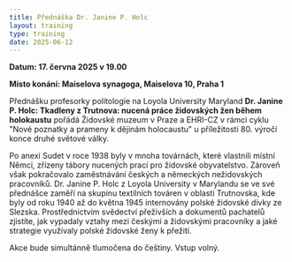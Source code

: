 ```yaml
---
title: Přednáška Dr. Janine P. Holc
layout: training
type: training
date: 2025-06-12
---
```


**Datum: 17. června 2025 v 19.00**

**Místo konání: Maiselova synagoga, Maiselova 10, Praha 1**

Přednášku profesorky politologie na Loyola University Maryland **Dr. Janine P. Holc: Tkadleny z Trutnova: nucená práce židovských žen během holokaustu** pořádá Židovské muzeum v Praze a EHRI-CZ v rámci cyklu "Nové poznatky a prameny k dějinám holocaustu" u příležitosti 80. výročí konce druhé světové války.

Po anexi Sudet v roce 1938 byly v mnoha továrnách, které vlastnili místní Němci, zřízeny tábory nucených prací pro židovské obyvatelstvo. Zároveň však pokračovalo zaměstnávání českých a německých nežidovských pracovníků. Dr. Janine P. Holc z Loyola University v Marylandu se ve své přednášce zaměří na skupinu textilních továren v oblasti Trutnovska, kde byly od roku 1940 až do května 1945 internovány polské židovské dívky ze Slezska. Prostřednictvím svědectví přeživších a dokumentů pachatelů zjistíte, jak vypadaly vztahy mezi českými a židovskými pracovníky a jaké strategie využívaly polské židovské ženy k přežití.

Akce bude simultánně tlumočena do češtiny. Vstup volný. 

